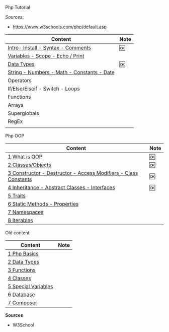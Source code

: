 
Php Tutorial

*Sources:*

- https://www.w3schools.com/php/default.asp


Content                                                                             | Note
------------------------------------------------------------------------------------|-----
[Intro- Install - Syntax - Comments](./php-w3-01-intro.md)                          | 🆗
[Variables - Scope - Echo / Print ](./php-w3-02-variables.md)                       |
[Data Types](./php-w3-03-data-types.md)                                             | 🆗
[String - Numbers - Math - Constants - Date](./php-w3-04-string-and-other-types.md) |
Operators                                                                           |
If/Else/Elseif - Switch - Loops                                                     |
Functions                                                                           |
Arrays                                                                              |
Superglobals                                                                        |
RegEx                                                                               |
[](./php-w3)                                                                        |


Php OOP

Content                                                                                         | Note
------------------------------------------------------------------------------------------------|-----
[1 What is OOP](./php-oop-01-intro.md)                                                          | 🆗
[2 Classes/Objects](./php-oop-02-classes.md)                                                    | 🆗
[3 Constructor - Destructor - Access Modifiers - Class Constants ](./php-oop-03-constructor.md) | 🆗
[4 Inheritance - Abstract Classes - Interfaces ](./php-oop-04-inheritance.md)                   | 🆗
[5 Traits](./php-oop-05-traits.md)                                                              |
[6 Static Methods - Properties](./php-oop-06-static-method-props.md)                            |
[7 Namespaces](./php-oop-07-namespaces.md)                                                      |
[8 Iterables](./php-oop-08-iterables.md)                                                        |


Old content

Content                                              | Note
-----------------------------------------------------|-----
[1 Php Basics](./php-01-basics.md)                   |
[2 Data Types](./php-02-data-types-1.md)             |
[3 Functions](./php-03-functions.md)                 |
[4 Classes](./php-04-classes.md)                     |
[5 Special Variables](./php-05-Special-Variables.md) |
[6 Database](./php-06-Database.md)                   |
[7 Composer](./php-07-Composer.md)                   |


**Sources**

- W3School